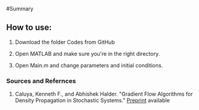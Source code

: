 #Summary


## How to use:
1. Download the folder Codes from GitHub

2. Open MATLAB and make sure you're in the right directory.

3. Open Main.m and change parameters and initial conditions.


### Sources and Refernces 

1. Caluya, Kenneth F., and Abhishek Halder. "Gradient Flow Algorithms for Density Propagation in Stochastic Systems." [Preprint] available

[Preprint]: https://www.researchgate.net/profile/Abhishek_Halder2/publication/329183368_Gradient_Flow_Algorithms_for_Density_Propagation_in_Stochastic_Systems/links/5bfbb26892851ced67d7ffd1/Gradient-Flow-Algorithms-for-Density-Propagation-in-Stochastic-Systems.pdf

